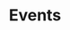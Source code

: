 ---
layout: page
group: analytics
sub_group: foundation
title: Events
shortened-link: Events
description: Understanding events - the central type at the heart of the Snowplow platform
weight: 2
---